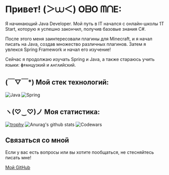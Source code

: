 # Привет! (＞⩊＜) OᗷO ᗰᑎE:

Я начинающий Java Developer. Мой путь в IT начался с онлайн-школы 1T Start, которую я успешно закончил, получив базовые знания C#. 

После этого меня заинтересовали плагины для Minecraft, и я начал писать на Java, создав множество различных плагинов. Затем я увлекся Spring Framework и начал его изучение!

Сейчас я продолжаю изучать Spring и Java, а также стараюсь учить языки: ɸᴩᴀнцузᴋий и ᴀнᴦᴧийᴄᴋий.

## (￣▽￣*) Мой стек технологий:

![Java](https://upload.wikimedia.org/wikipedia/en/3/30/Java_logo_and_wordmark.svg)
![Spring](https://spring.io/images/spring-logo.png)

## ヽ(♡‿♡)ノ Моя статистика:

[![trophy](https://github-profile-trophy.vercel.app/?username=Dorian-ops)](https://github.com/Dorian-ops/github-profile-trophy)
![Anurag's github stats](https://github-readme-stats.vercel.app/api?username=Dorian-ops)
![Codewars](https://github.r2v.ch/codewars?user=Dorian-ops)

## Связаться со мной

Если у вас есть вопросы или вы хотите пообщаться, не стесняйтесь писать мне!

[Мой GitHub](https://github.com/Dorian-ops)
